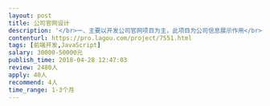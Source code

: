 ```yaml
---                
layout: post       
title: 公司官网设计           
description: '</br>一、主要以开发公司官网项目为主，此项目为公司信息展示作用</br></br>二、主要功能点：</br>注册、登录、会员绑定、服务呼叫、消息通知与推送、员工活动</br></br>三、人员要求：</br>具备相当的技术能力，能够及时响应相关需求；紧急的BUG必须当日修复，一般性的BUG和UI问题1-3日内修复，对于产品提出的UI调整，能够在规定时间内完成；</br>'     
contenturl: https://pro.lagou.com/project/7551.html      
tags: [前端开发,JavaScript]            
salary: 30000-50000元          
publish_time: 2018-04-28 12:47:03         
review: 2480人                   
apply: 40人                   
recommend: 4人                   
time_range: 1-3个月              
---                 
```

